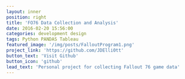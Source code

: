 ```yaml
---
layout: inner
position: right
title: 'FO76 Data Collection and Analysis'
date: 2016-02-20 15:56:00
categories: development design
tags: Python PANDAS Tableau
featured_image: '/img/posts/FalloutProgram1.png'
project_link: 'https://github.com/JDElli0tt'
button_text: 'Visit Github'
button_icon: 'github'
lead_text: 'Personal project for collecting Fallout 76 game data'
---
```

